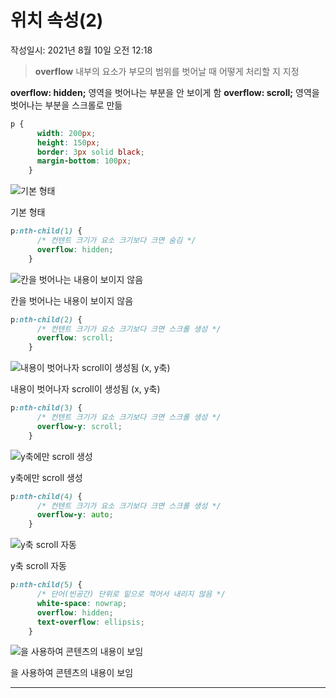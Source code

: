 # 위치 속성(2)
작성일시: 2021년 8월 10일 오전 12:18

> **overflow**
  내부의 요소가 부모의 범위를 벗어날 때 어떻게 처리할 지 지정

**overflow: hidden;**
  영역을 벗어나는 부분을 안 보이게 함
**overflow: scroll;**
  영역을 벗어나는 부분을 스크롤로 만듦
>

```css
p {
      width: 200px;
      height: 150px;
      border: 3px solid black;
      margin-bottom: 100px;
    }
```

![기본 형태](%E1%84%8B%E1%85%B1%E1%84%8E%E1%85%B5%20%E1%84%89%E1%85%A9%E1%86%A8%E1%84%89%E1%85%A5%E1%86%BC(2)%209b732221246f42a08bad72cd927b9fb2/Untitled.png)

기본 형태

```css
p:nth-child(1) {
      /* 컨텐트 크기가 요소 크기보다 크면 숨김 */
      overflow: hidden;
    }
```

![칸을 벗어나는 내용이 보이지 않음](%E1%84%8B%E1%85%B1%E1%84%8E%E1%85%B5%20%E1%84%89%E1%85%A9%E1%86%A8%E1%84%89%E1%85%A5%E1%86%BC(2)%209b732221246f42a08bad72cd927b9fb2/Untitled%201.png)

칸을 벗어나는 내용이 보이지 않음

```css
p:nth-child(2) {
      /* 컨텐트 크기가 요소 크기보다 크면 스크롤 생성 */
      overflow: scroll;
    }
```

![내용이 벗어나자 scroll이 생성됨 (x, y축)](%E1%84%8B%E1%85%B1%E1%84%8E%E1%85%B5%20%E1%84%89%E1%85%A9%E1%86%A8%E1%84%89%E1%85%A5%E1%86%BC(2)%209b732221246f42a08bad72cd927b9fb2/Untitled%202.png)

내용이 벗어나자 scroll이 생성됨 (x, y축)

```css
p:nth-child(3) {
      /* 컨텐트 크기가 요소 크기보다 크면 스크롤 생성 */
      overflow-y: scroll;
    }
```

![y축에만 scroll 생성](%E1%84%8B%E1%85%B1%E1%84%8E%E1%85%B5%20%E1%84%89%E1%85%A9%E1%86%A8%E1%84%89%E1%85%A5%E1%86%BC(2)%209b732221246f42a08bad72cd927b9fb2/Untitled%203.png)

y축에만 scroll 생성

```css
p:nth-child(4) {
      /* 컨텐트 크기가 요소 크기보다 크면 스크롤 생성 */
      overflow-y: auto;
    }
```

![y축 scroll 자동](%E1%84%8B%E1%85%B1%E1%84%8E%E1%85%B5%20%E1%84%89%E1%85%A9%E1%86%A8%E1%84%89%E1%85%A5%E1%86%BC(2)%209b732221246f42a08bad72cd927b9fb2/Untitled%203.png)

y축 scroll 자동

```css
p:nth-child(5) {
      /* 단어(빈공간) 단위로 밑으로 꺽어서 내리지 않음 */
      white-space: nowrap;
      overflow: hidden;
      text-overflow: ellipsis;
    }
```

![<p title="">을 사용하여 콘텐츠의 내용이 보임](%E1%84%8B%E1%85%B1%E1%84%8E%E1%85%B5%20%E1%84%89%E1%85%A9%E1%86%A8%E1%84%89%E1%85%A5%E1%86%BC(2)%209b732221246f42a08bad72cd927b9fb2/Untitled%204.png)

<p title="">을 사용하여 콘텐츠의 내용이 보임

---